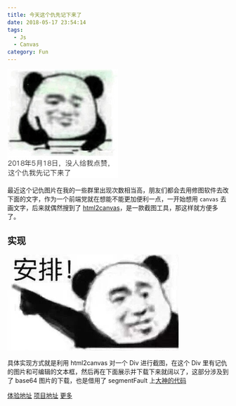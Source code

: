```yaml
---
title: 今天这个仇先记下来了
date: 2018-05-17 23:54:14
tags: 
  - Js
  - Canvas
category: Fun
---
```


![jichou](今天这个仇先记下来/jichou.jpg)

<!--more-->

最近这个记仇图片在我的一些群里出现次数相当高，朋友们都会去用修图软件去改下面的文字，作为一个前端党就在想能不能更加便利一点，一开始想用 `canvas` 去画文字，后来就偶然搜到了 [html2canvas](http://html2canvas.hertzen.com/)，是一款截图工具，那这样就方便多了。

## 实现

![anpai](今天这个仇先记下来/anpai.jpg)

具体实现方式就是利用 html2canvas 对一个 Div 进行截图，在这个 Div 里有记仇的图片和可编辑的文本框，然后再在下面展示并下载下来就阔以了，这部分涉及到了 base64 图片的下载，也是借用了 segmentFault 上[大神的代码](https://segmentfault.com/q/1010000005816241) 

[体验地址](http://www.haoqinzz.cn/jichou/)
[项目地址](https://github.com/MLuminary/subentry/tree/master/%E4%BB%8A%E5%A4%A9%E8%BF%99%E4%B8%AA%E4%BB%87%E5%85%88%E8%AE%B0%E4%B8%8B%E6%9D%A5)
[更多](https://www.v2ex.com/t/455984#reply42)